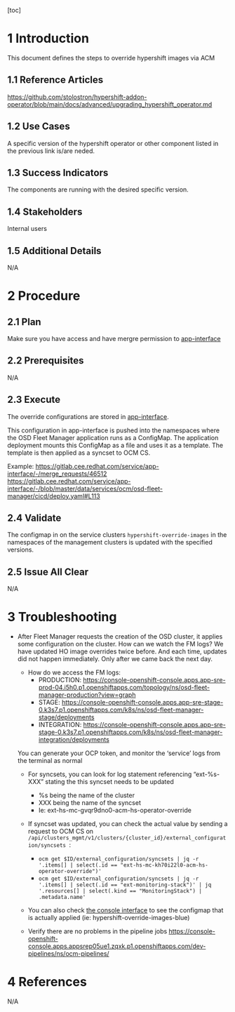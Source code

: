 
 
[toc]
 
# 1 Introduction
 
This document defines the steps to override hypershift images via ACM
 
 
## 1.1 Reference Articles
 
https://github.com/stolostron/hypershift-addon-operator/blob/main/docs/advanced/upgrading_hypershift_operator.md
 
## 1.2 Use Cases
 
A specific version of the hypershift operator or other component listed in the previous link is/are neded.
## 1.3 Success Indicators
 
The components are running with the desired specific version.
 
## 1.4 Stakeholders
 
Internal users
 
## 1.5 Additional Details
 
N/A 
 
# 2 Procedure
 
## 2.1 Plan
 
Make sure you have access and have mergre permission to [app-interface](https://gitlab.cee.redhat.com/service/app-interface)
 
 
## 2.2 Prerequisites
 
N/A
 
## 2.3 Execute
 
The override configurations are stored in [app-interface](https://gitlab.cee.redhat.com/service/app-interface). 

This configuration in app-interface is pushed into the namespaces where the OSD Fleet Manager application runs as a ConfigMap. The application deployment mounts this ConfigMap as a file and uses it as a template. 
The template is then applied as a syncset to OCM CS.


Example: https://gitlab.cee.redhat.com/service/app-interface/-/merge_requests/46512
https://gitlab.cee.redhat.com/service/app-interface/-/blob/master/data/services/ocm/osd-fleet-manager/cicd/deploy.yaml#L113
 
## 2.4 Validate
 
The configmap in on the service clusters `hypershift-override-images` in the namespaces of the management clusters is updated with the specified versions.
 
## 2.5 Issue All Clear
 
N/A
 
# 3 Troubleshooting
 
* After Fleet Manager requests the creation of the OSD cluster, it applies some configuration on the cluster. How can we watch the FM logs? We have updated HO image overrides twice before. And each time, updates did not happen immediately. Only after we came back the next day.

    * How do we access the FM logs: 
      * PRODUCTION:
      https://console-openshift-console.apps.app-sre-prod-04.i5h0.p1.openshiftapps.com/topology/ns/osd-fleet-manager-production?view=graph 
      * STAGE:
      https://console-openshift-console.apps.app-sre-stage-0.k3s7.p1.openshiftapps.com/k8s/ns/osd-fleet-manager-stage/deployments
      * INTEGRATION:
  https://console-openshift-console.apps.app-sre-stage-0.k3s7.p1.openshiftapps.com/k8s/ns/osd-fleet-manager-integration/deployments

    You can generate your OCP token, and monitor the ‘service’ logs from the terminal as normal

  * For syncsets, you can look for log statement referencing “ext-%s-XXX” stating the this syncset needs to be updated
    * %s being the name of the cluster
    * XXX being the name of the syncset
    * Ie: ext-hs-mc-gvqr9dno0-acm-hs-operator-override

  * If syncset was updated, you can check the actual value by sending a request to OCM CS on `/api/clusters_mgmt/v1/clusters/{cluster_id}/external_configuration/syncsets `:
    * `ocm get $ID/external_configuration/syncsets | jq -r '.items[] | select(.id == "ext-hs-mc-kh70i22l0-acm-hs-operator-override")'`
    * `ocm get $ID/external_configuration/syncsets | jq -r '.items[] | select(.id == "ext-monitoring-stack")' | jq '.resources[] | select(.kind == "MonitoringStack") | .metadata.name'`
 

  * You can also check [the console interface](https://console-openshift-console.apps.app-sre-prod-04.i5h0.p1.openshiftapps.com/k8s/ns/osd-fleet-manager-production/core~v1~ConfigMap) to see the configmap that is actually applied (ie: hypershift-override-images-blue)

  * Verify there are no problems in the pipeline jobs
  https://console-openshift-console.apps.appsrep05ue1.zqxk.p1.openshiftapps.com/dev-pipelines/ns/ocm-pipelines/
  
# 4 References
 
N/A
